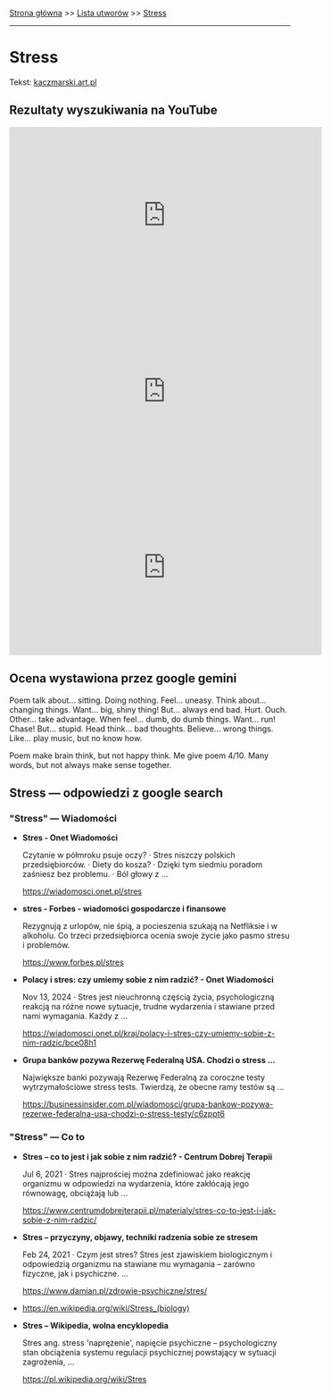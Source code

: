 [Strona główna](../index.md) >> [Lista utworów](../list.md) >> [Stress](569.md)

---

# Stress

Tekst: [kaczmarski.art.pl](https://www.kaczmarski.art.pl/tworczosc/wiersze/stress/)

## Rezultaty wyszukiwania na YouTube

<iframe width="560" height="315" src="https://www.youtube.com/embed/WJBY0Xp8acs?si=IdontcarewhotheIRSsendsImnotpayingtaxes" title="YouTube video player" frameborder="0" allow="accelerometer; autoplay; clipboard-write; encrypted-media; gyroscope; picture-in-picture; web-share" referrerpolicy="strict-origin-when-cross-origin" allowfullscreen></iframe>

<iframe width="560" height="315" src="https://www.youtube.com/embed/vz1Hx5Ne6aU?si=IdontcarewhotheIRSsendsImnotpayingtaxes" title="YouTube video player" frameborder="0" allow="accelerometer; autoplay; clipboard-write; encrypted-media; gyroscope; picture-in-picture; web-share" referrerpolicy="strict-origin-when-cross-origin" allowfullscreen></iframe>

<iframe width="560" height="315" src="https://www.youtube.com/embed/ZVCo28AAHkU?si=IdontcarewhotheIRSsendsImnotpayingtaxes" title="YouTube video player" frameborder="0" allow="accelerometer; autoplay; clipboard-write; encrypted-media; gyroscope; picture-in-picture; web-share" referrerpolicy="strict-origin-when-cross-origin" allowfullscreen></iframe>

## Ocena wystawiona przez google gemini

Poem talk about... sitting. Doing nothing. Feel... uneasy. Think about... changing things. Want... big, shiny thing! But... always end bad. Hurt. Ouch. Other... take advantage. When feel... dumb, do dumb things. Want... run! Chase! But... stupid. Head think... bad thoughts. Believe... wrong things. Like... play music, but no know how. 

Poem make brain think, but not happy think. Me give poem 4/10. Many words, but not always make sense together. 


## Stress — odpowiedzi z google search

### "Stress" — Wiadomości

- **Stres - Onet Wiadomości**

    Czytanie w półmroku psuje oczy? · Stres niszczy polskich przedsiębiorców. · Diety do kosza? · Dzięki tym siedmiu poradom zaśniesz bez problemu. · Ból głowy z ... 

   <https://wiadomosci.onet.pl/stres>
- **stres - Forbes - wiadomości gospodarcze i finansowe**

    Rezygnują z urlopów, nie śpią, a pocieszenia szukają na Netfliksie i w alkoholu. Co trzeci przedsiębiorca ocenia swoje życie jako pasmo stresu i problemów. 

   <https://www.forbes.pl/stres>
- **Polacy i stres: czy umiemy sobie z nim radzić? - Onet Wiadomości**

    Nov 13, 2024  ·  Stres jest nieuchronną częścią życia, psychologiczną reakcją na różne nowe sytuacje, trudne wydarzenia i stawiane przed nami wymagania. Każdy z ... 

   <https://wiadomosci.onet.pl/kraj/polacy-i-stres-czy-umiemy-sobie-z-nim-radzic/bce08h1>
- **Grupa banków pozywa Rezerwę Federalną USA. Chodzi o stress ...**

    Największe banki pozywają Rezerwę Federalną za coroczne testy wytrzymałościowe stress tests. Twierdzą, że obecne ramy testów są ... 

   <https://businessinsider.com.pl/wiadomosci/grupa-bankow-pozywa-rezerwe-federalna-usa-chodzi-o-stress-testy/c6zppt6>

### "Stress" — Co to

- **Stres – co to jest i jak sobie z nim radzić? - Centrum Dobrej Terapii**

    Jul 6, 2021  ·  Stres najprościej można zdefiniować jako reakcję organizmu w odpowiedzi na wydarzenia, które zakłócają jego równowagę, obciążają lub ... 

   <https://www.centrumdobrejterapii.pl/materialy/stres-co-to-jest-i-jak-sobie-z-nim-radzic/>
- **Stres – przyczyny, objawy, techniki radzenia sobie ze stresem**

    Feb 24, 2021  ·  Czym jest stres? Stres jest zjawiskiem biologicznym i odpowiedzią organizmu na stawiane mu wymagania – zarówno fizyczne, jak i psychiczne. ... 

   <https://www.damian.pl/zdrowie-psychiczne/stres/>
- <https://en.wikipedia.org/wiki/Stress_(biology)>
- **Stres – Wikipedia, wolna encyklopedia**

    Stres ang. stress 'naprężenie', napięcie psychiczne – psychologiczny stan obciążenia systemu regulacji psychicznej powstający w sytuacji zagrożenia, ... 

   <https://pl.wikipedia.org/wiki/Stres>

